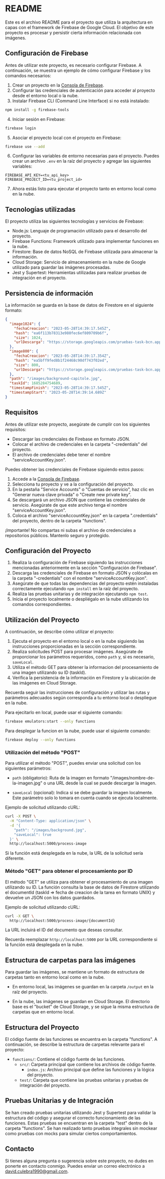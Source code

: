 # README

Este es el archivo README para el proyecto que utiliza la arquitectura en capas con el framework de Firebase de Google Cloud. El objetivo de este proyecto es procesar y persistir cierta información relacionada con imágenes.

## Configuración de Firebase

Antes de utilizar este proyecto, es necesario configurar Firebase. A continuación, se muestra un ejemplo de cómo configurar Firebase y los comandos necesarios:

1. Crear un proyecto en la [Consola de Firebase](https://console.firebase.google.com/).
2. Configurar las credenciales de autenticación para acceder al proyecto desde el entorno local o la nube.
3. Instalar Firebase CLI (Command Line Interface) si no está instalado:

```bash
npm install -g firebase-tools
```

4. Iniciar sesión en Firebase:

```bash
firebase login
```

5. Asociar el proyecto local con el proyecto en Firebase:

```bash
firebase use --add
```

6. Configurar las variables de entorno necesarias para el proyecto. Puedes crear un archivo `.env` en la raíz del proyecto y agregar las siguientes variables:

```plaintext
FIREBASE_API_KEY=<tu_api_key>
FIREBASE_PROJECT_ID=<tu_project_id>
```

7. Ahora estás listo para ejecutar el proyecto tanto en entorno local como en la nube.

## Tecnologías utilizadas

El proyecto utiliza las siguientes tecnologías y servicios de Firebase:

- Node.js: Lenguaje de programación utilizado para el desarrollo del proyecto.
- Firebase Functions: Framework utilizado para implementar funciones en la nube.
- Firestore: Base de datos NoSQL de Firebase utilizada para almacenar la información.
- Cloud Storage: Servicio de almacenamiento en la nube de Google utilizado para guardar las imágenes procesadas.
- Jest y Supertest: Herramientas utilizadas para realizar pruebas de integración en el proyecto.

## Persistencia de información

La información se guarda en la base de datos de Firestore en el siguiente formato:

```json
{
  "image1024": {
    "fechaCreacion": "2023-05-28T14:39:17.545Z",
    "hash": "ea6f113b78313e980fec6ef809709b6f",
    "size": 1024,
    "urlDescarga": "https://storage.googleapis.com/pruebas-task-bcn.appspot.com/output/free-photo-of-mujer-sentado-tejanos-hojas/1024/ea6f113b78313e980fec6ef809709b6f.jpeg"
  },
  "image800": {
    "fechaCreacion": "2023-05-28T14:39:17.354Z",
    "hash": "ea5bff9fed8b1f24468c90df743f02ed",
    "size": 800,
    "urlDescarga": "https://storage.googleapis.com/pruebas-task-bcn.appspot.com/output/free-photo-of-mujer-sentado-tejanos-hojas/800/ea5bff9fed8b1f24468c90df743f02ed.jpeg"
  },
  "path": "/images/background-capitole.jpg",
  "taskId": 1685284754689,
  "timestampFinish": "2023-05-28T14:39:17.545Z",
  "timestampStart": "2023-05-28T14:39:14.689Z"
}
```

## Requisitos

Antes de utilizar este proyecto, asegúrate de cumplir con los siguientes requisitos:

- Descargar las credenciales de Firebase en formato JSON.
- Colocar el archivo de credenciales en la carpeta "-credentials" del proyecto.
- El archivo de credenciales debe tener el nombre "serviceAccountKey.json".

Puedes obtener las credenciales de Firebase siguiendo estos pasos:

1. Accede a la [Consola de Firebase](https://console.firebase.google.com/).
2. Selecciona tu proyecto y ve a la configuración del proyecto.
3. En la pestaña "Service Accounts" o "Cuentas de servicio", haz clic en "Generar nueva clave privada" o "Create new private key".
4. Se descargará un archivo JSON que contiene las credenciales de servicio. Asegúrate de que este archivo tenga el nombre "serviceAccountKey.json".
5. Coloca el archivo "serviceAccountKey.json" en la carpeta ".credentials" del proyecto, dentro de la carpeta "functions".

¡Importante! No compartas ni subas el archivo de credenciales a repositorios públicos. Mantenlo seguro y protegido.

## Configuración del Proyecto

1. Realiza la configuración de Firebase siguiendo las instrucciones mencionadas anteriormente en la sección "Configuración de Firebase".
2. Descarga las credenciales de Firebase en formato JSON y colócalas en la carpeta "-credentials" con el nombre "serviceAccountKey.json".
3. Asegúrate de que todas las dependencias del proyecto estén instaladas correctamente ejecutando `npm install` en la raíz del proyecto.
4. Realiza las pruebas unitarias y de integración ejecutando `npm test`.
5. Inicia el proyecto localmente o despliégalo en la nube utilizando los comandos correspondientes.

## Utilización del Proyecto

A continuación, se describe cómo utilizar el proyecto:

1. Ejecuta el proyecto en el entorno local o en la nube siguiendo las instrucciones proporcionadas en la sección correspondiente.
2. Realiza solicitudes POST para procesar imágenes. Asegúrate de proporcionar los parámetros requeridos, como `path` y, si es necesario, `saveLocal`.
3. Utiliza el método GET para obtener la informacion del procesamiento de una imagen utilizando su ID (taskId).
4. Verifica la persistencia de la información en Firestore y la ubicación de las imágenes en Cloud Storage.

Recuerda seguir las instrucciones de configuración y utilizar las rutas y parámetros adecuados según corresponda a tu entorno local o despliegue en la nube.

Para ejecitarlo en local, puede usar el siguiente comando:

```bash
firebase emulators:start --only functions
```

Para desplegar la funcion en la nube, puede usar el siguiente comando:

```bash
firebase deploy --only functions
```

### Utilización del método "POST"

Para utilizar el método "POST", puedes enviar una solicitud con los siguientes parámetros:

- `path` (obligatorio): Ruta de la imagen en formato "/images/nombre-de-la-imagen.jpg" o una URL desde la cual se puede descargar la imagen.

- `saveLocal` (opcional): Indica si se debe guardar la imagen localmente. Este parámetro solo lo tomara en cuenta cuando se ejecuta localmente.

Ejemplo de solicitud utilizando cURL:

```bash
curl -X POST \
  -H "Content-Type: application/json" \
  -d '{
    "path": "/images/background.jpg",
    "saveLocal": true
  }' \
  http://localhost:5000/process-image
```

Si la función está desplegada en la nube, la URL de la solicitud sería diferente.

### Método "GET" para obtener el procesamiento por ID

El método "GET" se utiliza para obtener el procesamiento de una imagen utilizando su ID. La función consulta la base de datos de Firestore utilizando el documentId (taskId => fecha de creacion de la tarea en formato UNIX) y devuelve un JSON con los datos guardados.

Ejemplo de solicitud utilizando cURL:

```bash
curl -X GET \
  http://localhost:5000/process-image/{documentId}
```

La URL incluirá el ID del documento que deseas consultar.

Recuerda reemplazar `http://localhost:5000` por la URL correspondiente si la función está desplegada en la nube.

## Estructura de carpetas para las imágenes

Para guardar las imágenes, se mantiene un formato de estructura de carpetas tanto en entorno local como en la nube.

- En entorno local, las imágenes se guardan en la carpeta `/output` en la raíz del proyecto.

- En la nube, las imágenes se guardan en Cloud Storage. El directorio base es el "bucket" de Cloud Storage, y se sigue la misma estructura de carpetas que en entorno local.

## Estructura del Proyecto

El código fuente de las funciones se encuentra en la carpeta "functions". A continuación, se describe la estructura de carpetas relevante para el proyecto:

- `functions/`: Contiene el código fuente de las funciones.
  - `src/`: Carpeta principal que contiene los archivos de código fuente.
    - `index.js`: Archivo principal que define las funciones y la lógica del proyecto.
  - `test/`: Carpeta que contiene las pruebas unitarias y pruebas de integración del proyecto.

## Pruebas Unitarias y de Integración

Se han creado pruebas unitarias utilizando Jest y Supertest para validar la estructura del código y asegurar el correcto funcionamiento de las funciones. Estas pruebas se encuentran en la carpeta "test" dentro de la carpeta "functions". Se han realizado tanto pruebas integrales sin mockear como pruebas con mocks para simular ciertos comportamientos.

## Contacto

Si tienes alguna pregunta o sugerencia sobre este proyecto, no dudes en ponerte en contacto conmigo. Puedes enviar un correo electrónico a [david.culebra1990@gmail.com](david.culebra1990@gmail.com).

